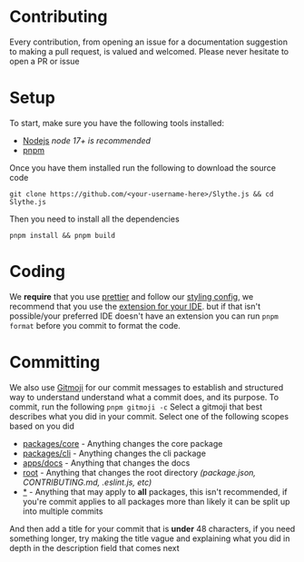 # Contributing

Every contribution, from opening an issue for a documentation suggestion to making a pull request, is valued and welcomed. Please never hesitate to open a PR or issue

# Setup

To start, make sure you have the following tools installed:

- [Nodejs](https://nodejs.org) _node 17+ is recommended_
- [pnpm](https://pnpm.io)

Once you have them installed run the following to download the source code

`git clone https://github.com/<your-username-here>/Slythe.js && cd Slythe.js`

Then you need to install all the dependencies

`pnpm install && pnpm build`

# Coding

We **require** that you use [prettier](https://prettier.io) and follow our [styling config](../.prettierrc), we recommend that you use the [extension for your IDE](https://prettier.io/docs/en/editors). but if that isn't possible/your preferred IDE doesn't have an extension you can run `pnpm format` before you commit to format the code.

# Committing

We also use [Gitmoji](https://gitmoji.dev) for our commit messages to establish and structured way to understand understand what a commit does, and its purpose. To commit, run the following
`pnpm gitmoji -c`
Select a gitmoji that best describes what you did in your commit. Select one of the following scopes based on you did

- [packages/core](../packages/core) - Anything changes the core package
- [packages/cli](../packages/cli) - Anything changes the cli package
- [apps/docs](../apps/docs) - Anything that changes the docs
- [root](../) - Anything that changes the root directory _(package.json, CONTRIBUTING.md, .eslint.js, etc)_
- [\*](../) - Anything that may apply to **all** packages, this isn't recommended, if you're commit applies to all packages more than likely it can be split up into multiple commits

And then add a title for your commit that is **under** 48 characters, if you need something longer, try making the title vague and explaining what you did in depth in the description field that comes next
